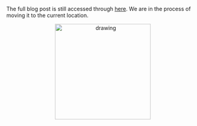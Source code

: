 The full blog post is still accessed through [here](https://www.1onepsilon.com/single-post/2018/03/29/Surds-Trapezoids-and-Global-Maths). We are in the process of moving it to the current location.

<center>
 <img class = "blog-inline-image" src="https://es-app.com/assets/QQQQ.jpg" alt="drawing" width="250px"/>
</center> 